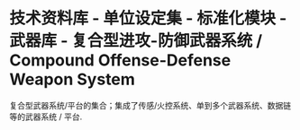 # 技术资料库 - 单位设定集 - 标准化模块 - 武器库 - 复合型进攻-防御武器系统 / Compound Offense-Defense Weapon System

复合型武器系统/平台的集合；集成了传感/火控系统、单到多个武器系统、数据链等的武器系统 / 平台.

